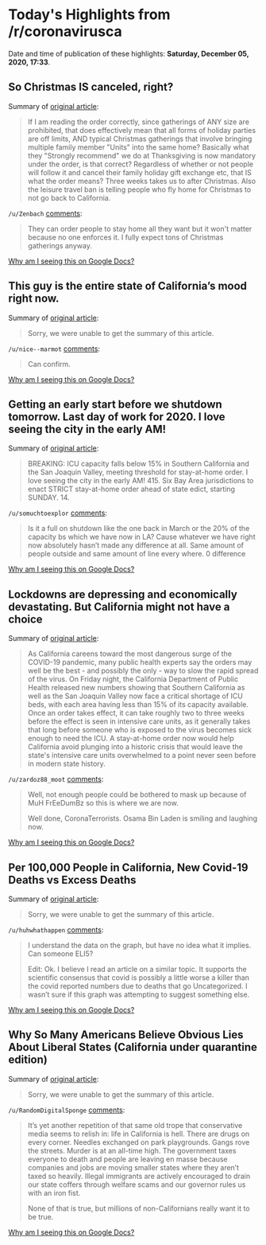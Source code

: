 # Today's Highlights from /r/coronavirusca

Date and time of publication of these highlights: **Saturday, December 05, 2020, 17:33**.

## So Christmas IS canceled, right?

Summary of [original article](https://www.reddit.com/r/CoronavirusCA/comments/k7d9ob/so_christmas_is_canceled_right/):

> If I am reading the order correctly, since gatherings of ANY size are prohibited, that does effectively mean that all forms of holiday parties are off limits, AND typical Christmas gatherings that involve bringing multiple family member "Units" into the same home? Basically what they "Strongly recommend" we do at Thanksgiving is now mandatory under the order, is that correct? Regardless of whether or not people will follow it and cancel their family holiday gift exchange etc, that IS what the order means? Three weeks takes us to after Christmas. Also the leisure travel ban is telling people who fly home for Christmas to not go back to California.

`/u/Zenbach` [comments](https://www.reddit.com/r/CoronavirusCA/comments/k7d9ob/so_christmas_is_canceled_right/):

> They can order people to stay home all they want but it won't matter because no one enforces it. I fully expect tons of Christmas gatherings anyway.

[Why am I seeing this on Google Docs?](https://docs.google.com/document/d/1Dc6We63vOXIZsc0op-Bt4abqkYjXzOigalQqFxmvvbM/edit?usp=sharing)

## This guy is the entire state of California’s mood right now.

Summary of [original article](https://i.redd.it/cogf2t7ysg361.jpg):

> Sorry, we were unable to get the summary of this article.

`/u/nice--marmot` [comments](https://www.reddit.com/r/CoronavirusCA/comments/k7jml4/this_guy_is_the_entire_state_of_californias_mood/):

> Can confirm.

[Why am I seeing this on Google Docs?](https://docs.google.com/document/d/1Dc6We63vOXIZsc0op-Bt4abqkYjXzOigalQqFxmvvbM/edit?usp=sharing)

## Getting an early start before we shutdown tomorrow. Last day of work for 2020. I love seeing the city in the early AM!

Summary of [original article](https://v.redd.it/ox05dgc7pd361):

> BREAKING: ICU capacity falls below 15% in Southern California and the San Joaquin Valley, meeting threshold for stay-at-home order. I love seeing the city in the early AM! 415. Six Bay Area jurisdictions to enact STRICT stay-at-home order ahead of state edict, starting SUNDAY. 14.

`/u/somuchtoexplor` [comments](https://www.reddit.com/r/CoronavirusCA/comments/k78dtq/getting_an_early_start_before_we_shutdown/):

> Is it a full on shutdown like the one back in March or the 20% of the capacity bs which we have now in LA?
> Cause whatever we have right now absolutely hasn’t made any difference at all. Same amount of people outside and same amount of line every where. 0 difference

[Why am I seeing this on Google Docs?](https://docs.google.com/document/d/1Dc6We63vOXIZsc0op-Bt4abqkYjXzOigalQqFxmvvbM/edit?usp=sharing)

## Lockdowns are depressing and economically devastating. But California might not have a choice

Summary of [original article](https://www.latimes.com/california/story/2020-12-05/stay-at-home-can-be-depressing-and-economically-devastating-but-it-might-be-californias-only-option):

> As California careens toward the most dangerous surge of the COVID-19 pandemic, many public health experts say the orders may well be the best - and possibly the only - way to slow the rapid spread of the virus. On Friday night, the California Department of Public Health released new numbers showing that Southern California as well as the San Joaquin Valley now face a critical shortage of ICU beds, with each area having less than 15% of its capacity available. Once an order takes effect, it can take roughly two to three weeks before the effect is seen in intensive care units, as it generally takes that long before someone who is exposed to the virus becomes sick enough to need the ICU. A stay-at-home order now would help California avoid plunging into a historic crisis that would leave the state's intensive care units overwhelmed to a point never seen before in modern state history.

`/u/zardoz88_moot` [comments](https://www.reddit.com/r/CoronavirusCA/comments/k7doht/lockdowns_are_depressing_and_economically/):

> Well, not enough people could be bothered to mask up because of MuH FrEeDumBz so this is where we are now.
> 
> Well done, CoronaTerrorists.  Osama Bin Laden is smiling and laughing now.

[Why am I seeing this on Google Docs?](https://docs.google.com/document/d/1Dc6We63vOXIZsc0op-Bt4abqkYjXzOigalQqFxmvvbM/edit?usp=sharing)

## Per 100,000 People in California, New Covid-19 Deaths vs Excess Deaths

Summary of [original article](https://datastudio.google.com/s/s6RYTpeli6c):

> Sorry, we were unable to get the summary of this article.

`/u/huhwhathappen` [comments](https://www.reddit.com/r/CoronavirusCA/comments/k7bish/per_100000_people_in_california_new_covid19/):

> I understand the data on the graph, but have no idea what it implies. Can someone ELI5?
> 
> Edit: Ok. I believe I read an article on a similar topic. It supports the scientific consensus that covid is possibly a little worse a killer than the covid reported numbers due to deaths that go Uncategorized. I wasn’t sure if this graph was attempting to suggest something else.

[Why am I seeing this on Google Docs?](https://docs.google.com/document/d/1Dc6We63vOXIZsc0op-Bt4abqkYjXzOigalQqFxmvvbM/edit?usp=sharing)

## Why So Many Americans Believe Obvious Lies About Liberal States (California under quarantine edition)

Summary of [original article](https://youtu.be/7z63Szpx7PA):

> Sorry, we were unable to get the summary of this article.

`/u/RandomDigitalSponge` [comments](https://www.reddit.com/r/CoronavirusCA/comments/k7ic7w/why_so_many_americans_believe_obvious_lies_about/):

> It’s yet another repetition of that same old trope that conservative media seems to relish in: life in California is hell. There are drugs on every corner. Needles exchanged on park playgrounds. Gangs rove the streets. Murder is at an all-time high. The government taxes everyone to death and people are leaving en masse because companies and jobs are moving smaller states where they aren’t taxed so heavily. Illegal immigrants are actively encouraged to drain our state coffers through welfare scams and our governor rules us with an iron fist.
> 
> None of that is true, but millions of non-Californians really want it to be true.

[Why am I seeing this on Google Docs?](https://docs.google.com/document/d/1Dc6We63vOXIZsc0op-Bt4abqkYjXzOigalQqFxmvvbM/edit?usp=sharing)

